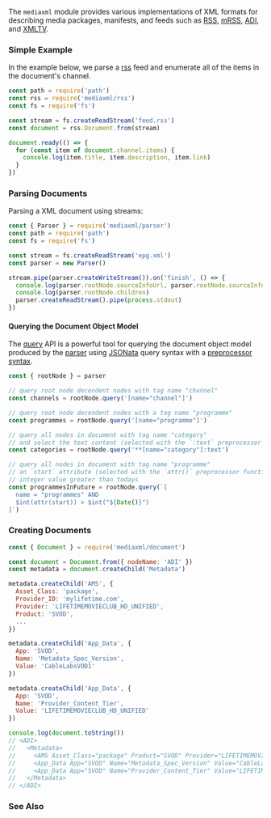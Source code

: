 The `mediaxml` module provides various implementations of XML formats
for describing media packages, manifests, and feeds such as [RSS](#rss),
[mRSS](#mrss), [ADI](#adi), and [XMLTV](#xmltv).

### Simple Example

In the example below, we parse a [rss](#rss) feed and enumerate
all of the items in the document's channel.

```js
const path = require('path')
const rss = require('mediaxml/rss')
const fs = require('fs')

const stream = fs.createReadStream('feed.rss')
const document = rss.Document.from(stream)

document.ready(() => {
  for (const item of document.channel.items) {
    console.log(item.title, item.description, item.link)
  }
})
```

### Parsing Documents

Parsing a XML document using streams:

```js
const { Parser } = require('mediaxml/parser')
const path = require('path')
const fs = require('fs')

const stream = fs.createReadStream('epg.xml')
const parser = new Parser()

stream.pipe(parser.createWriteStream()).on('finish', () => {
  console.log(parser.rootNode.sourceInfoUrl, parser.rootNode.sourceInfoName)
  console.log(parser.rootNode.children)
  parser.createReadStream().pipe(process.stdout)
})
```

#### Querying the Document Object Model

The [query](#query-guide) API is a powerful tool for querying the
document object model produced by the [parser](#parsing-documents)
using [JSONata](https://jsonata.org) query syntax with a [preprocessor
syntax](#query-preprocessor).

```js
const { rootNode } = parser

// query root node decendent nodes with tag name "channel"
const channels = rootNode.query('[name="channel"]')

// query root node decendent nodes with a tag name "programme"
const programmes = rootNode.query('[name="programme"]')

// query all nodes in document with tag name "category"
// and select the text content (selected with the `:text` preprocessor function)
const categories = rootNode.query('**[name="category"]:text')

// query all nodes in document with tag name "programme"
// an `start` attribute (selected with the `attr()` preprocessor function)
// integer value greater than todays
const programmesInFuture = rootNode.query(`[
  name = "programmes" AND
  $int(attr(start)) > $int("${Date()}")
]`)
```

### Creating Documents

```js
const { Document } = require('mediaxml/document')

const document = Document.from({ nodeName: 'ADI' })
const metadata = document.createChild('Metadata')

metadata.createChild('AMS', {
  Asset_Class: 'package',
  Provider_ID: 'mylifetime.com',
  Provider: 'LIFETIMEMOVIECLUB_HD_UNIFIED',
  Product: 'SVOD',
  ...
})

metadata.createChild('App_Data', {
  App: 'SVOD',
  Name: 'Metadata_Spec_Version',
  Value: 'CableLabsVOD1'
})

metadata.createChild('App_Data', {
  App: 'SVOD',
  Name: 'Provider_Content_Tier',
  Value: 'LIFETIMEMOVIECLUB_HD_UNIFIED'
})

console.log(document.toString())
// <ADI>
//   <Metadata>
//     <AMS Asset_Class="package" Product="SVOD" Provider="LIFETIMEMOVIECLUB_HD_UNIFIED" Provider_ID="mylifetime.com" Verb="" Version_Major="3" Version_Minor="0" Creation_Date="2020-09-29" Description="AcquiredMovie_FriendsWhoKill_241958-package" Asset_ID="LFHP2419582007240000" Asset_Name="LFHP2419582007240000_AMVE_HD" />
//     <App_Data App="SVOD" Name="Metadata_Spec_Version" Value="CableLabsVOD1.1" />
//     <App_Data App="SVOD" Name="Provider_Content_Tier" Value="LIFETIMEMOVIECLUB_HD_UNIFIED" />
//   </Metadata>
// </ADI>
```

### See Also



